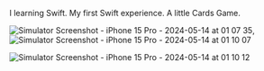 I learning Swift.
My first Swift experience.
A little Cards Game.






![Simulator Screenshot - iPhone 15 Pro - 2024-05-14 at 01 07 35](https://github.com/aarican1/CardWorkout/assets/93190017/703dafb2-f272-4aff-8122-ac81064d79ba), ![Simulator Screenshot - iPhone 15 Pro - 2024-05-14 at 01 10 07](https://github.com/aarican1/CardWorkout/assets/93190017/8ba45864-e208-4801-8c0f-4ede3a330652)

![Simulator Screenshot - iPhone 15 Pro - 2024-05-14 at 01 10 12](https://github.com/aarican1/CardWorkout/assets/93190017/7e2b6b43-049c-4546-83e6-5ce7ac7dad00)
